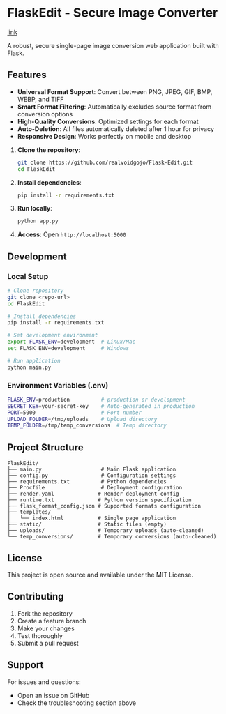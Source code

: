 # FlaskEdit - Secure Image Converter
[link](https://flask-edit.onrender.com)

A robust, secure single-page image conversion web application built with Flask.

## Features

- **Universal Format Support**: Convert between PNG, JPEG, GIF, BMP, WEBP, and TIFF
- **Smart Format Filtering**: Automatically excludes source format from conversion options
- **High-Quality Conversions**: Optimized settings for each format
- **Auto-Deletion**: All files automatically deleted after 1 hour for privacy
- **Responsive Design**: Works perfectly on mobile and desktop


1. **Clone the repository**:
   ```bash
   git clone https://github.com/realvoidgojo/Flask-Edit.git
   cd FlaskEdit
   ```

2. **Install dependencies**:
   ```bash
   pip install -r requirements.txt
   ```

3. **Run locally**:
   ```bash
   python app.py
   ```

4. **Access**: Open `http://localhost:5000`

## Development

### Local Setup
```bash
# Clone repository
git clone <repo-url>
cd FlaskEdit

# Install dependencies
pip install -r requirements.txt

# Set development environment
export FLASK_ENV=development  # Linux/Mac
set FLASK_ENV=development     # Windows

# Run application
python main.py
```

### Environment Variables (.env)
```bash
FLASK_ENV=production          # production or development
SECRET_KEY=your-secret-key    # Auto-generated in production
PORT=5000                     # Port number
UPLOAD_FOLDER=/tmp/uploads    # Upload directory
TEMP_FOLDER=/tmp/temp_conversions  # Temp directory
```

## Project Structure
```
FlaskEdit/
├── main.py                   # Main Flask application
├── config.py                 # Configuration settings
├── requirements.txt          # Python dependencies
├── Procfile                  # Deployment configuration
├── render.yaml              # Render deployment config
├── runtime.txt              # Python version specification
├── flask_format_config.json # Supported formats configuration
├── templates/
│   └── index.html           # Single page application
├── static/                  # Static files (empty)
├── uploads/                 # Temporary uploads (auto-cleaned)
└── temp_conversions/        # Temporary conversions (auto-cleaned)
```

## License

This project is open source and available under the MIT License.

## Contributing

1. Fork the repository
2. Create a feature branch
3. Make your changes
4. Test thoroughly
5. Submit a pull request

## Support

For issues and questions:
- Open an issue on GitHub
- Check the troubleshooting section above 